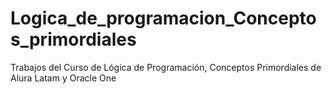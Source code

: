 # Logica_de_programacion_Conceptos_primordiales
Trabajos del Curso de Lógica de Programación, Conceptos Primordiales de Alura Latam y Oracle One
